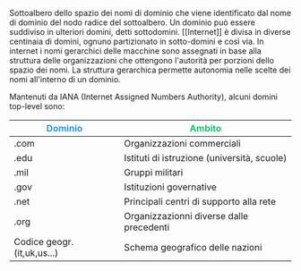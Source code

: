 Sottoalbero dello spazio dei nomi di dominio che viene identificato dal nome di dominio del nodo radice del sottoalbero.
Un dominio può essere suddiviso in ulteriori domini, detti sottodomini.
[[Internet]] è divisa in diverse centinaia di domini, ognuno partizionato in sotto-domini e così via.
In internet i nomi gerarchici delle macchine sono assegnati in base alla struttura delle organizzazioni che ottengono l'autorità per porzioni dello spazio dei nomi.
La struttura gerarchica permette autonomia nelle scelte dei nomi all'interno di un dominio.

Mantenuti da IANA (Internet Assigned Numbers Authority), alcuni domini top-level sono:

| <span style='color:#2d98da'>Dominio</span>       | <span style='color:#20bf6b'>          Ambito                            </span>|
| ------------- | ------------------------------------------- |
| .com          | Organizzazioni commerciali                  |
| .edu          | Istituti di istruzione (università, scuole) |
| .mil          | Gruppi militari                             |
| .gov          | Istituzioni governative                     |
| .net          | Principali centri di supporto alla rete     |
| .org          | Organizzazionni diverse dalle precedenti    |
| Codice geogr. (it,uk,us...) | Schema geografico delle nazioni             | 
